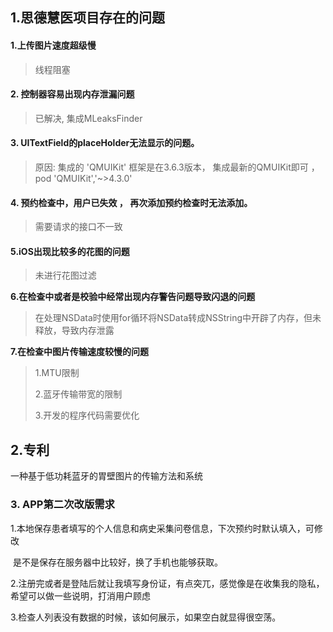 ## 1.思德慧医项目存在的问题

 #### 1.上传图片速度超级慢

> 线程阻塞

#### 2. 控制器容易出现内存泄漏问题 

> 已解决, 集成MLeaksFinder

#### 3. UITextField的placeHolder无法显示的问题。

> 原因:  集成的 'QMUIKit' 框架是在3.6.3版本， 集成最新的QMUIKit即可 ， pod 'QMUIKit','~>4.3.0'

#### 4. 预约检查中，用户已失效 ， 再次添加预约检查时无法添加。

> 需要请求的接口不一致

#### 5.iOS出现比较多的花图的问题

> 未进行花图过滤

**6.在检查中或者是校验中经常出现内存警告问题导致闪退的问题**

> 在处理NSData时使用for循环将NSData转成NSString中开辟了内存，但未释放，导致内存泄露

**7.在检查中图片传输速度较慢的问题**

> 1.MTU限制
>
> 2.蓝牙传输带宽的限制
>
> 3.开发的程序代码需要优化

## 2.专利

一种基于低功耗蓝牙的胃壁图片的传输方法和系统

### 3. APP第二次改版需求

1.本地保存患者填写的个人信息和病史采集问卷信息，下次预约时默认填入，可修改

​     是不是保存在服务器中比较好，换了手机也能够获取。

2.注册完或者是登陆后就让我填写身份证，有点突兀，感觉像是在收集我的隐私，希望可以做一些说明，打消用户顾虑

3.检查人列表没有数据的时候，该如何展示，如果空白就显得很空荡。







